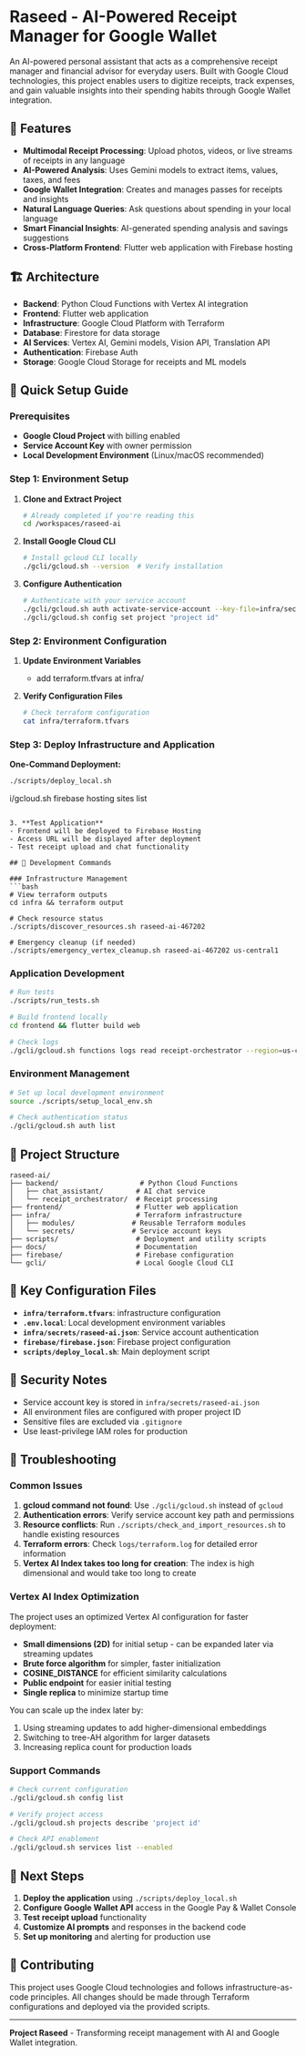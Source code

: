 # Raseed - AI-Powered Receipt Manager for Google Wallet

An AI-powered personal assistant that acts as a comprehensive receipt manager and financial advisor for everyday users. Built with Google Cloud technologies, this project enables users to digitize receipts, track expenses, and gain valuable insights into their spending habits through Google Wallet integration.

## 🌟 Features

- **Multimodal Receipt Processing**: Upload photos, videos, or live streams of receipts in any language
- **AI-Powered Analysis**: Uses Gemini models to extract items, values, taxes, and fees
- **Google Wallet Integration**: Creates and manages passes for receipts and insights
- **Natural Language Queries**: Ask questions about spending in your local language
- **Smart Financial Insights**: AI-generated spending analysis and savings suggestions
- **Cross-Platform Frontend**: Flutter web application with Firebase hosting

## 🏗️ Architecture

- **Backend**: Python Cloud Functions with Vertex AI integration
- **Frontend**: Flutter web application
- **Infrastructure**: Google Cloud Platform with Terraform
- **Database**: Firestore for data storage
- **AI Services**: Vertex AI, Gemini models, Vision API, Translation API
- **Authentication**: Firebase Auth
- **Storage**: Google Cloud Storage for receipts and ML models

## 🚀 Quick Setup Guide

### Prerequisites

- **Google Cloud Project** with billing enabled
- **Service Account Key** with owner permission
- **Local Development Environment** (Linux/macOS recommended)

### Step 1: Environment Setup

1. **Clone and Extract Project**
   ```bash
   # Already completed if you're reading this
   cd /workspaces/raseed-ai
   ```

2. **Install Google Cloud CLI**
   ```bash
   # Install gcloud CLI locally
   ./gcli/gcloud.sh --version  # Verify installation
   ```

3. **Configure Authentication**
   ```bash
   # Authenticate with your service account
   ./gcli/gcloud.sh auth activate-service-account --key-file=infra/secrets/raseed-ai.json
   ./gcli/gcloud.sh config set project "project id"
   ```

### Step 2: Environment Configuration

1. **Update Environment Variables**
   - add terraform.tfvars at infra/

2. **Verify Configuration Files**
   ```bash
   # Check terraform configuration
   cat infra/terraform.tfvars
   ```

### Step 3: Deploy Infrastructure and Application

**One-Command Deployment:**
```bash
./scripts/deploy_local.sh
```
i/gcloud.sh firebase hosting sites list
   ```

3. **Test Application**
   - Frontend will be deployed to Firebase Hosting
   - Access URL will be displayed after deployment
   - Test receipt upload and chat functionality

## 🔧 Development Commands

### Infrastructure Management
```bash
# View terraform outputs
cd infra && terraform output

# Check resource status
./scripts/discover_resources.sh raseed-ai-467202

# Emergency cleanup (if needed)
./scripts/emergency_vertex_cleanup.sh raseed-ai-467202 us-central1
```

### Application Development
```bash
# Run tests
./scripts/run_tests.sh

# Build frontend locally
cd frontend && flutter build web

# Check logs
./gcli/gcloud.sh functions logs read receipt-orchestrator --region=us-central1
```

### Environment Management
```bash
# Set up local development environment
source ./scripts/setup_local_env.sh

# Check authentication status
./gcli/gcloud.sh auth list
```

## 📁 Project Structure

```
raseed-ai/
├── backend/                    # Python Cloud Functions
│   ├── chat_assistant/        # AI chat service
│   └── receipt_orchestrator/  # Receipt processing
├── frontend/                  # Flutter web application
├── infra/                     # Terraform infrastructure
│   ├── modules/              # Reusable Terraform modules
│   └── secrets/              # Service account keys
├── scripts/                   # Deployment and utility scripts
├── docs/                      # Documentation
├── firebase/                  # Firebase configuration
└── gcli/                      # Local Google Cloud CLI
```

## 🎯 Key Configuration Files

- **`infra/terraform.tfvars`**: infrastructure configuration
- **`.env.local`**: Local development environment variables  
- **`infra/secrets/raseed-ai.json`**: Service account authentication
- **`firebase/firebase.json`**: Firebase project configuration
- **`scripts/deploy_local.sh`**: Main deployment script

## 🔐 Security Notes

- Service account key is stored in `infra/secrets/raseed-ai.json`
- All environment files are configured with proper project ID
- Sensitive files are excluded via `.gitignore`
- Use least-privilege IAM roles for production

## 🐛 Troubleshooting

### Common Issues

1. **gcloud command not found**: Use `./gcli/gcloud.sh` instead of `gcloud`
2. **Authentication errors**: Verify service account key path and permissions
3. **Resource conflicts**: Run `./scripts/check_and_import_resources.sh` to handle existing resources
4. **Terraform errors**: Check `logs/terraform.log` for detailed error information
5. **Vertex AI Index takes too long for creation**: The index is high dimensional and would take too long to create

### Vertex AI Index Optimization

The project uses an optimized Vertex AI configuration for faster deployment:
- **Small dimensions (2D)** for initial setup - can be expanded later via streaming updates
- **Brute force algorithm** for simpler, faster initialization  
- **COSINE_DISTANCE** for efficient similarity calculations
- **Public endpoint** for easier initial testing
- **Single replica** to minimize startup time

You can scale up the index later by:
1. Using streaming updates to add higher-dimensional embeddings
2. Switching to tree-AH algorithm for larger datasets
3. Increasing replica count for production loads

### Support Commands
```bash
# Check current configuration
./gcli/gcloud.sh config list

# Verify project access
./gcli/gcloud.sh projects describe 'project id'

# Check API enablement
./gcli/gcloud.sh services list --enabled
```

## 📖 Next Steps

1. **Deploy the application** using `./scripts/deploy_local.sh`
2. **Configure Google Wallet API** access in the Google Pay & Wallet Console
3. **Test receipt upload** functionality
4. **Customize AI prompts** and responses in the backend code
5. **Set up monitoring** and alerting for production use


## 🤝 Contributing

This project uses Google Cloud technologies and follows infrastructure-as-code principles. All changes should be made through Terraform configurations and deployed via the provided scripts.

---

**Project Raseed** - Transforming receipt management with AI and Google Wallet integration.